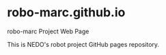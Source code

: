 # robo-marc.github.io
robo-marc Project Web Page

This is NEDO's robot project GitHub pages repository.

